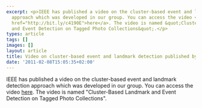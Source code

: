 ```yaml
---
excerpt: <p>IEEE has published a video on the cluster-based event and landmark detection
  approach which was developed in our group. You can access the video <a _fcksavedurl="http://bit.ly/c4190E"
  href="http://bit.ly/c4190E">here</a>. The video is named &quot;Cluster-Based Landmark
  and Event Detection on Tagged Photo Collections&quot;.</p>
types: article
tags: []
images: []
layout: article
title: Video on cluster-based event and landmark detection published by IEEE
date: '2011-02-08T15:05:35+02:00'
---
```

<p>IEEE has published a video on the cluster-based event and landmark detection approach which was developed in our group. You can access the video <a _fcksavedurl="http://bit.ly/c4190E" href="http://bit.ly/c4190E">here</a>. The video is named &quot;Cluster-Based Landmark and Event Detection on Tagged Photo Collections&quot;.</p>
